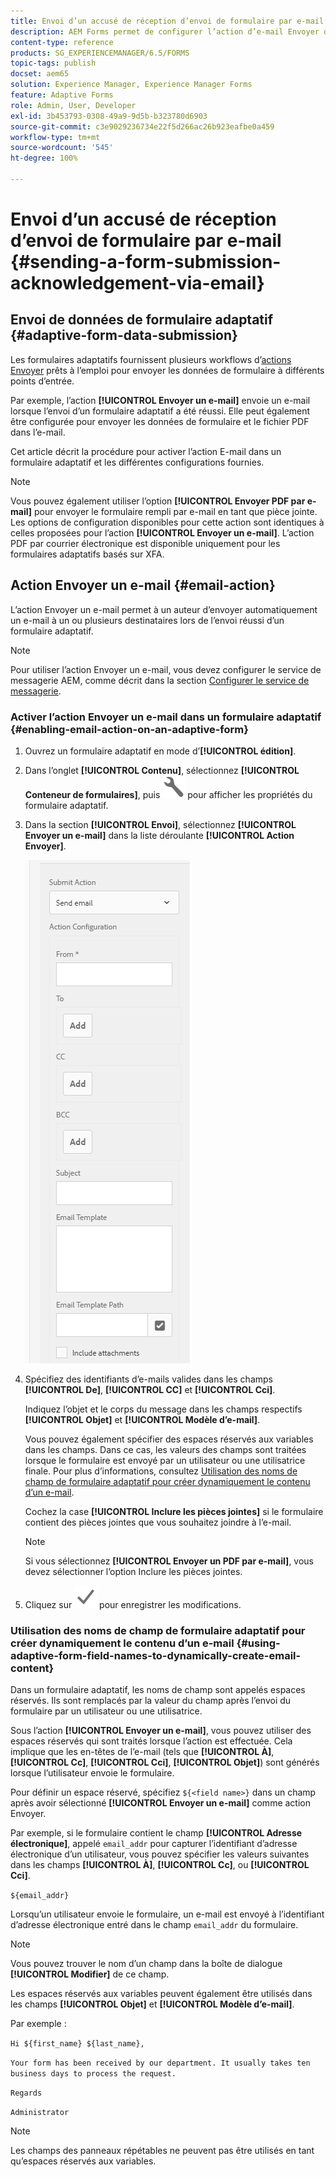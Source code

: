 ```yaml
---
title: Envoi d’un accusé de réception d’envoi de formulaire par e-mail
description: AEM Forms permet de configurer l’action d’e-mail Envoyer qui envoie un accusé de réception à l’utilisateur ou à l’utilisatrice lors de l’envoi du formulaire.
content-type: reference
products: SG_EXPERIENCEMANAGER/6.5/FORMS
topic-tags: publish
docset: aem65
solution: Experience Manager, Experience Manager Forms
feature: Adaptive Forms
role: Admin, User, Developer
exl-id: 3b453793-0308-49a9-9d5b-b323780d6903
source-git-commit: c3e9029236734e22f5d266ac26b923eafbe0a459
workflow-type: tm+mt
source-wordcount: '545'
ht-degree: 100%

---
```


# Envoi d’un accusé de réception d’envoi de formulaire par e-mail {#sending-a-form-submission-acknowledgement-via-email}

## Envoi de données de formulaire adaptatif {#adaptive-form-data-submission}

Les formulaires adaptatifs fournissent plusieurs workflows d’[actions Envoyer](../../forms/using/configuring-submit-actions.md) prêts à l’emploi pour envoyer les données de formulaire à différents points d’entrée.

Par exemple, l’action **[!UICONTROL Envoyer un e-mail]** envoie un e-mail lorsque l’envoi d’un formulaire adaptatif a été réussi. Elle peut également être configurée pour envoyer les données de formulaire et le fichier PDF dans l’e-mail.

Cet article décrit la procédure pour activer l’action E-mail dans un formulaire adaptatif et les différentes configurations fournies.

>[!NOTE]
>
>Vous pouvez également utiliser l’option **[!UICONTROL Envoyer PDF par e-mail]** pour envoyer le formulaire rempli par e-mail en tant que pièce jointe. Les options de configuration disponibles pour cette action sont identiques à celles proposées pour l’action **[!UICONTROL Envoyer un e-mail]**. L’action PDF par courrier électronique est disponible uniquement pour les formulaires adaptatifs basés sur XFA.

## Action Envoyer un e-mail {#email-action}

L’action Envoyer un e-mail permet à un auteur d’envoyer automatiquement un e-mail à un ou plusieurs destinataires lors de l’envoi réussi d’un formulaire adaptatif.

>[!NOTE]
>
>Pour utiliser l’action Envoyer un e-mail, vous devez configurer le service de messagerie AEM, comme décrit dans la section [Configurer le service de messagerie](/help/sites-administering/notification.md#configuring-the-mail-service).

### Activer l’action Envoyer un e-mail dans un formulaire adaptatif {#enabling-email-action-on-an-adaptive-form}

1. Ouvrez un formulaire adaptatif en mode d’**[!UICONTROL édition]**.

1. Dans l’onglet **[!UICONTROL Contenu]**, sélectionnez **[!UICONTROL Conteneur de formulaires]**, puis ![configurer](assets/configure-icon.svg) pour afficher les propriétés du formulaire adaptatif.

1. Dans la section **[!UICONTROL Envoi]**, sélectionnez **[!UICONTROL Envoyer un e-mail]** dans la liste déroulante **[!UICONTROL Action Envoyer]**.

   ![Actions Envoyer](assets/submission-actions.png)

1. Spécifiez des identifiants d’e-mails valides dans les champs **[!UICONTROL De]**, **[!UICONTROL CC]** et **[!UICONTROL Cci]**.

   Indiquez l’objet et le corps du message dans les champs respectifs **[!UICONTROL Objet]** et **[!UICONTROL Modèle d’e-mail]**.

   Vous pouvez également spécifier des espaces réservés aux variables dans les champs. Dans ce cas, les valeurs des champs sont traitées lorsque le formulaire est envoyé par un utilisateur ou une utilisatrice finale. Pour plus d’informations, consultez [Utilisation des noms de champ de formulaire adaptatif pour créer dynamiquement le contenu d’un e-mail](../../forms/using/form-submission-receipt-via-email.md#p-using-adaptive-form-field-names-to-dynamically-create-email-content-p).

   Cochez la case **[!UICONTROL Inclure les pièces jointes]** si le formulaire contient des pièces jointes que vous souhaitez joindre à l’e-mail.

   >[!NOTE]
   >
   >Si vous sélectionnez **[!UICONTROL Envoyer un PDF par e-mail]**, vous devez sélectionner l’option Inclure les pièces jointes.

1. Cliquez sur ![Enregistrer](assets/save_icon.svg) pour enregistrer les modifications.

### Utilisation des noms de champ de formulaire adaptatif pour créer dynamiquement le contenu d’un e-mail {#using-adaptive-form-field-names-to-dynamically-create-email-content}

Dans un formulaire adaptatif, les noms de champ sont appelés espaces réservés. Ils sont remplacés par la valeur du champ après l’envoi du formulaire par un utilisateur ou une utilisatrice.

Sous l’action **[!UICONTROL Envoyer un e-mail]**, vous pouvez utiliser des espaces réservés qui sont traités lorsque l’action est effectuée. Cela implique que les en-têtes de l’e-mail (tels que **[!UICONTROL À]**, **[!UICONTROL Cc]**, **[!UICONTROL Cci]**, **[!UICONTROL Objet]**) sont générés lorsque l’utilisateur envoie le formulaire.

Pour définir un espace réservé, spécifiez `${<field name>}` dans un champ après avoir sélectionné **[!UICONTROL Envoyer un e-mail]** comme action Envoyer.

Par exemple, si le formulaire contient le champ **[!UICONTROL Adresse électronique]**, appelé `email_addr` pour capturer l’identifiant d’adresse électronique d’un utilisateur, vous pouvez spécifier les valeurs suivantes dans les champs **[!UICONTROL À]**, **[!UICONTROL Cc]**, ou **[!UICONTROL Cci]**.

`${email_addr}`

Lorsqu’un utilisateur envoie le formulaire, un e-mail est envoyé à l’identifiant d’adresse électronique entré dans le champ `email_addr` du formulaire.

>[!NOTE]
>
>Vous pouvez trouver le nom d’un champ dans la boîte de dialogue **[!UICONTROL Modifier]** de ce champ.

Les espaces réservés aux variables peuvent également être utilisés dans les champs **[!UICONTROL Objet]** et **[!UICONTROL Modèle d’e-mail]**.

Par exemple :

`Hi ${first_name} ${last_name},`

`Your form has been received by our department. It usually takes ten business days to process the request.`

`Regards`

`Administrator`

>[!NOTE]
>
>Les champs des panneaux répétables ne peuvent pas être utilisés en tant qu’espaces réservés aux variables.
